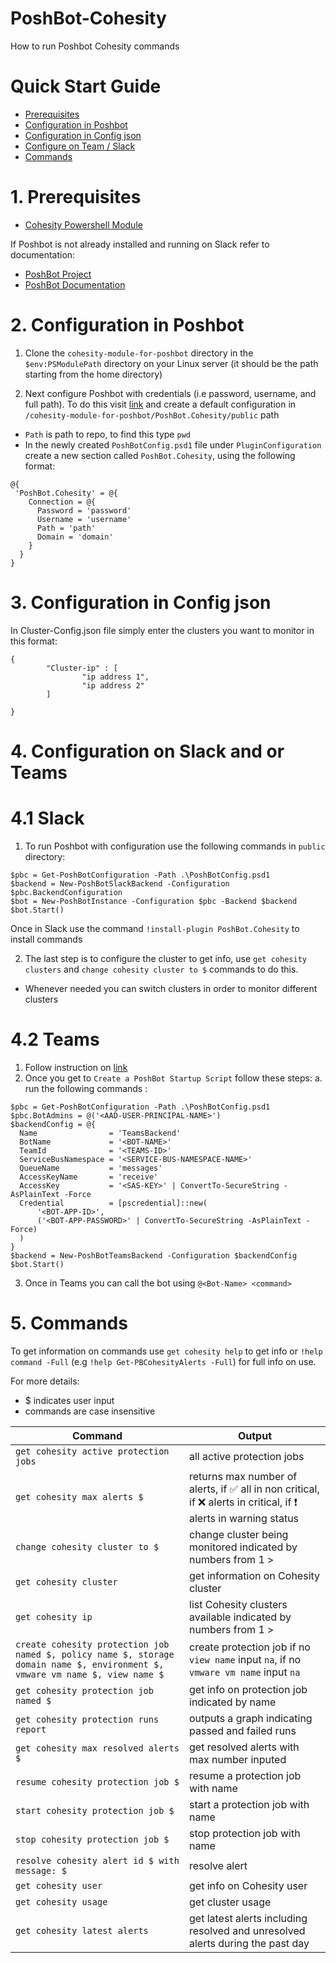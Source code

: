 # PoshBot-Cohesity
How to run Poshbot Cohesity commands
# Quick Start Guide

* [Prerequisites](#1-prerequisites)
* [Configuration in Poshbot](#2-configuration-in-poshbot)
* [Configuration in Config json](#3-configuration-in-config-json)
* [Configure on Team / Slack](#4-configuration-on-slack-and-or-teams)
* [Commands](#5-commands)

# 1. Prerequisites 
* [Cohesity Powershell Module](https://cohesity.github.io/cohesity-powershell-module/)

If Poshbot is not already installed and running on Slack refer to documentation: 
  * [PoshBot Project](https://github.com/poshbotio/PoshBot)
  * [PoshBot Documentation](https://poshbot.readthedocs.io/en/latest/)

# 2. Configuration in Poshbot
1. Clone the `cohesity-module-for-poshbot` directory in the `$env:PSModulePath` directory on your Linux server (it should be the path starting from the home directory) 

2. Next configure Poshbot with credentials (i.e password, username, and full path). To do this visit [link](http://docs.poshbot.io/en/latest/guides/configuration/) and create a default configuration in `/cohesity-module-for-poshbot/PoshBot.Cohesity/public` path
  * `Path` is path to repo, to find this type `pwd`
  * In the newly created `PoshBotConfig.psd1` file under `PluginConfiguration` create a new section called `PoshBot.Cohesity`, using the following format: 
  ```
  @{
   'PoshBot.Cohesity' = @{
      Connection = @{
        Password = 'password'
        Username = 'username'
        Path = 'path'
        Domain = 'domain'
      }
    }
}
  ```
# 3. Configuration in Config json
In Cluster-Config.json file simply enter the clusters you want to monitor in this format: 
```
{
        "Cluster-ip" : [
                "ip address 1",
                "ip address 2"
        ]

}
```
 # 4. Configuration on Slack and or Teams 
 # 4.1 Slack 
 
  1. To run Poshbot with configuration use the following commands in `public` directory: 
  ```
  $pbc = Get-PoshBotConfiguration -Path .\PoshBotConfig.psd1 
  $backend = New-PoshBotSlackBackend -Configuration $pbc.BackendConfiguration
  $bot = New-PoshBotInstance -Configuration $pbc -Backend $backend 
  $bot.Start() 
  ```
  Once in Slack use the command `!install-plugin PoshBot.Cohesity` to install commands 
  
  2. The last step is to configure the cluster to get info, use `get cohesity clusters` and `change cohesity cluster to $` commands to do this. 
  * Whenever needed you can switch clusters in order to monitor different clusters 
  
# 4.2 Teams
1. Follow instruction on [link](https://poshbot.readthedocs.io/en/latest/guides/backends/setup-teams-backend/)
2. Once you get to `Create a PoshBot Startup Script` follow these steps: 
  a. run the following commands :
  ```
  $pbc = Get-PoshBotConfiguration -Path .\PoshBotConfig.psd1
  $pbc.BotAdmins = @('<AAD-USER-PRINCIPAL-NAME>')
  $backendConfig = @{
    Name                = 'TeamsBackend'
    BotName             = '<BOT-NAME>'
    TeamId              = '<TEAMS-ID>'
    ServiceBusNamespace = '<SERVICE-BUS-NAMESPACE-NAME>'
    QueueName           = 'messages'
    AccessKeyName       = 'receive'
    AccessKey           = '<SAS-KEY>' | ConvertTo-SecureString -AsPlainText -Force
    Credential          = [pscredential]::new(
        '<BOT-APP-ID>',
        ('<BOT-APP-PASSWORD>' | ConvertTo-SecureString -AsPlainText -Force)
    )
}
$backend = New-PoshBotTeamsBackend -Configuration $backendConfig 
$bot.Start()     
  ```
 3. Once in Teams you can call the bot using `@<Bot-Name> <command>`
 
  # 5. Commands 
  
  To get information on commands use `get cohesity help` to get info or `!help command -Full` (e.g `!help Get-PBCohesityAlerts -Full`) for full info on use.
  
  For more details:
  * $ indicates user input
  * commands are case insensitive
  
  | Command | Output |
| --------- | ----------- |
| `get cohesity active protection jobs` | all active protection jobs|
| `get cohesity max alerts $` | returns max number of alerts, if :white_check_mark: all in non critical, if :x: alerts in critical, if ❗ alerts in warning status|
| `change cohesity cluster to $` | change cluster being monitored indicated by numbers from 1 > |
| `get cohesity cluster` | get information on Cohesity cluster|
| `get cohesity ip` | list Cohesity clusters available indicated by numbers from 1 >|
| `create cohesity protection job named $, policy name $, storage domain name $, environment $, vmware vm name $, view name $` | create protection job if no `view name` input `na`, if no `vmware vm name` input `na`|
| `get cohesity protection job named $` | get info on protection job indicated by name|
| `get cohesity protection runs report` | outputs a graph indicating passed and failed runs|
| `get cohesity max resolved alerts $` | get resolved alerts with max number inputed|
| `resume cohesity protection job $` | resume a protection job with name|
| `start cohesity protection job $` | start a protection job with name|
| `stop cohesity protection job $` | stop protection job with name |
| `resolve cohesity alert id $ with message: $` | resolve alert |
| `get cohesity user` | get info on Cohesity user|
| `get cohesity usage` | get cluster usage |
| `get cohesity latest alerts` | get latest alerts including resolved and unresolved alerts during the past day|

